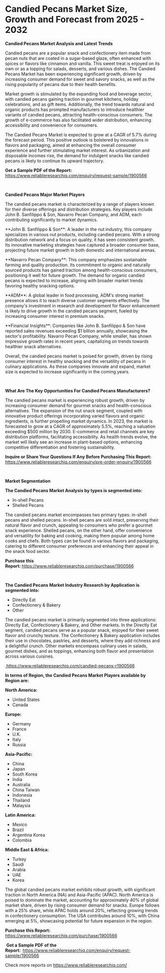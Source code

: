 <p><h1>Candied Pecans Market Size, Growth and Forecast from 2025 - 2032</h1></p><p><strong>Candied Pecans Market Analysis and Latest Trends</strong></p>
<p><p>Candied pecans are a popular snack and confectionery item made from pecan nuts that are coated in a sugar-based glaze, often enhanced with spices or flavors like cinnamon and vanilla. This sweet treat is enjoyed on its own or as a topping for salads, desserts, and various dishes. The Candied Pecans Market has been experiencing significant growth, driven by increasing consumer demand for sweet and savory snacks, as well as the rising popularity of pecans due to their health benefits.</p><p>Market growth is stimulated by the expanding food and beverage sector, with candied pecans gaining traction in gourmet kitchens, holiday celebrations, and as gift items. Additionally, the trend towards natural and organic products has prompted manufacturers to introduce healthier variants of candied pecans, attracting health-conscious consumers. The growth of e-commerce has also facilitated wider distribution, enhancing accessibility and convenience for consumers.</p><p>The Candied Pecans Market is expected to grow at a CAGR of 5.7% during the forecast period. This positive outlook is bolstered by innovations in flavors and packaging, aimed at enhancing the overall consumer experience and further stimulating market interest. As urbanization and disposable incomes rise, the demand for indulgent snacks like candied pecans is likely to continue its upward trajectory.</p></p>
<p><strong>Get a Sample PDF of the Report:&nbsp;</strong> <a href="https://www.reliableresearchiq.com/enquiry/request-sample/1900566?utm_campaign=2459&utm_medium=2&utm_source=Github&utm_content=ia&utm_term=15022025&utm_id=candied-pecans">https://www.reliableresearchiq.com/enquiry/request-sample/1900566</a></p>
<p>&nbsp;</p>
<p><strong>Candied Pecans Major Market Players</strong></p>
<p><p>The candied pecans market is characterized by a range of players known for their diverse offerings and distribution strategies. Key players include John B. Sanfilippo & Son, Navarro Pecan Company, and ADM, each contributing significantly to market dynamics.</p><p>**John B. Sanfilippo & Son**: A leader in the nut industry, this company specializes in various nut products, including candied pecans. With a strong distribution network and a focus on quality, it has seen consistent growth. Its innovative marketing strategies have captured a broader consumer base, projecting future market growth in both domestic and international arenas.</p><p>**Navarro Pecan Company**: This company emphasizes sustainable farming and quality production. Its commitment to organic and naturally sourced products has gained traction among health-conscious consumers, positioning it well for future growth. The demand for organic candied pecans is expected to increase, aligning with broader market trends favoring healthy snacking options.</p><p>**ADM**: A global leader in food processing, ADM's strong market presence allows it to reach diverse customer segments effectively. The company's investment in research and development for flavor enhancement is likely to drive growth in the candied pecans segment, fueled by increasing consumer interest in premium snacks.</p><p>**Financial Insights**: Companies like John B. Sanfilippo & Son have reported sales revenues exceeding $1 billion annually, showcasing the sector's profitability. Navarro Pecan Company, while smaller, has shown impressive growth rates in recent years, capitalizing on trends towards healthier snack alternatives.</p><p>Overall, the candied pecans market is poised for growth, driven by rising consumer interest in healthy snacking and the versatility of pecans in culinary applications. As these companies innovate and expand, market size is expected to increase significantly in the coming years.</p></p>
<p>&nbsp;</p>
<p><strong>What Are The Key Opportunities For Candied Pecans Manufacturers?</strong></p>
<p><p>The candied pecans market is experiencing robust growth, driven by increasing consumer demand for gourmet snacks and health-conscious alternatives. The expansion of the nut snack segment, coupled with innovative product offerings incorporating varied flavors and organic ingredients, is further propelling market dynamics. In 2023, the market is forecasted to grow at a CAGR of approximately 5.5%, reaching a valuation exceeding $500 million by 2030. E-commerce and retail channels are key distribution platforms, facilitating accessibility. As health trends evolve, the market will likely see an increase in plant-based options, enhancing competitive differentiation and fostering sustainability.</p></p>
<p><strong>Inquire or Share Your Questions If Any Before Purchasing This Report:</strong> <a href="https://www.reliableresearchiq.com/enquiry/pre-order-enquiry/1900566?utm_campaign=2459&utm_medium=2&utm_source=Github&utm_content=ia&utm_term=15022025&utm_id=candied-pecans">https://www.reliableresearchiq.com/enquiry/pre-order-enquiry/1900566</a></p>
<p>&nbsp;</p>
<p><strong>Market Segmentation</strong></p>
<p><strong>The Candied Pecans Market Analysis by types is segmented into:</strong></p>
<p><ul><li>In-shell Pecans</li><li>Shelled Pecans</li></ul></p>
<p><p>The candied pecans market encompasses two primary types: in-shell pecans and shelled pecans. In-shell pecans are sold intact, preserving their natural flavor and crunch, appealing to consumers who prefer a gourmet snack experience. Shelled pecans, on the other hand, offer convenience and versatility for baking and cooking, making them popular among home cooks and chefs. Both types can be found in various flavors and packaging, catering to different consumer preferences and enhancing their appeal in the snack food sector.</p></p>
<p><strong>Purchase this Report:&nbsp;</strong><a href="https://www.reliableresearchiq.com/purchase/1900566?utm_campaign=2459&utm_medium=2&utm_source=Github&utm_content=ia&utm_term=15022025&utm_id=candied-pecans">https://www.reliableresearchiq.com/purchase/1900566</a></p>
<p>&nbsp;</p>
<p><strong>The Candied Pecans Market Industry Research by Application is segmented into:</strong></p>
<p><ul><li>Directly Eat</li><li>Confectionery & Bakery</li><li>Other</li></ul></p>
<p><p>The candied pecans market is primarily segmented into three applications: Directly Eat, Confectionery & Bakery, and Other markets. In the Directly Eat segment, candied pecans serve as a popular snack, enjoyed for their sweet flavor and crunchy texture. The Confectionery & Bakery application includes their use in chocolates, pastries, and desserts, where they add richness and a delightful crunch. Other markets encompass culinary uses in salads, gourmet dishes, and as toppings, enhancing both flavor and presentation across various cuisines.</p></p>
<p><a href="https://www.reliableresearchiq.com/candied-pecans-r1900566?utm_campaign=2459&utm_medium=2&utm_source=Github&utm_content=ia&utm_term=15022025&utm_id=candied-pecans">&nbsp;https://www.reliableresearchiq.com/candied-pecans-r1900566</a></p>
<p><strong>In terms of Region, the Candied Pecans Market Players available by Region are:</strong></p>
<p>
    <p> <strong> North America: </strong>
        <ul>
            <li>United States</li>
            <li>Canada</li>
        </ul>
        </p> 
    <p> <strong> Europe: </strong>
        <ul>
            <li>Germany</li>
            <li>France</li>
            <li>U.K.</li>
            <li>Italy</li>
            <li>Russia</li>
        </ul>
        </p> 
    <p> <strong> Asia-Pacific: </strong>
        <ul>
            <li>China</li>
            <li>Japan</li>
            <li>South Korea</li>
            <li>India</li>
            <li>Australia</li>
            <li>China Taiwan</li>
            <li>Indonesia</li>
            <li>Thailand</li>
            <li>Malaysia</li>
        </ul>
        </p> 
    <p> <strong> Latin America: </strong>
        <ul>
            <li>Mexico</li>
            <li>Brazil</li>
            <li>Argentina Korea</li>
            <li>Colombia</li>
        </ul>
        </p> 
    <p> <strong> Middle East & Africa: </strong>
        <ul>
            <li>Turkey</li>
            <li>Saudi</li>
            <li>Arabia</li>
            <li>UAE</li>
            <li>Korea</li>
        </ul>
    </p>
    </p>
<p><p>The global candied pecans market exhibits robust growth, with significant traction in North America (NA) and Asia-Pacific (APAC). North America is poised to dominate the market, accounting for approximately 40% of global market share, driven by rising consumer demand for snacks. Europe follows with a 25% share, while APAC holds around 20%, reflecting growing trends in confectionery consumption. The USA contributes around 10%, with China emerging at 5%, showcasing potential for future expansion in the region.</p></p>
<p><strong>Purchase this Report: </strong><a href="https://www.reliableresearchiq.com/purchase/1900566?utm_campaign=2459&utm_medium=2&utm_source=Github&utm_content=ia&utm_term=15022025&utm_id=candied-pecans">https://www.reliableresearchiq.com/purchase/1900566</a></p>
<p>&nbsp;<strong>Get a Sample PDF of the Report:&nbsp;&nbsp;</strong><a href="https://www.reliableresearchiq.com/enquiry/request-sample/1900566?utm_campaign=2459&utm_medium=2&utm_source=Github&utm_content=ia&utm_term=15022025&utm_id=candied-pecans">https://www.reliableresearchiq.com/enquiry/request-sample/1900566</a></p>
<p><strong></strong></p>
<p>Check more reports on <a href="https://www.reliableresearchiq.com/?utm_campaign=2459&utm_medium=2&utm_source=Github&utm_content=ia&utm_term=15022025&utm_id=candied-pecans">https://www.reliableresearchiq.com/</a></p>